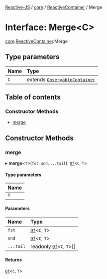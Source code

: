 [Reactive-JS](../README.md) / [core](../modules/core.md) / [ReactiveContainer](../modules/core.ReactiveContainer.md) / Merge

# Interface: Merge<C\>

[core](../modules/core.md).[ReactiveContainer](../modules/core.ReactiveContainer.md).Merge

## Type parameters

| Name | Type |
| :------ | :------ |
| `C` | extends [`ObservableContainer`](core.ObservableContainer.md) |

## Table of contents

### Constructor Methods

- [merge](core.ReactiveContainer.Merge.md#merge)

## Constructor Methods

### merge

▸ **merge**<`T`\>(`fst`, `snd`, `...tail`): [`Of`](../modules/core.Container.md#of)<`C`, `T`\>

#### Type parameters

| Name |
| :------ |
| `T` |

#### Parameters

| Name | Type |
| :------ | :------ |
| `fst` | [`Of`](../modules/core.Container.md#of)<`C`, `T`\> |
| `snd` | [`Of`](../modules/core.Container.md#of)<`C`, `T`\> |
| `...tail` | readonly [`Of`](../modules/core.Container.md#of)<`C`, `T`\>[] |

#### Returns

[`Of`](../modules/core.Container.md#of)<`C`, `T`\>
